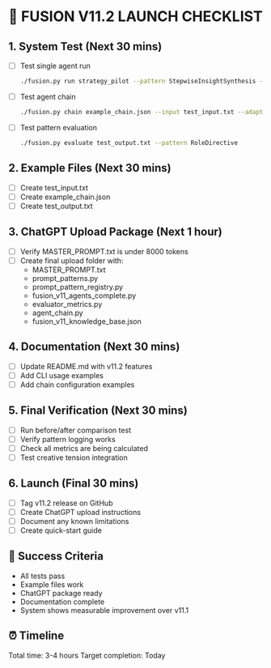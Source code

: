 # 🚀 FUSION V11.2 LAUNCH CHECKLIST

## 1. System Test (Next 30 mins)
- [ ] Test single agent run
  ```bash
  ./fusion.py run strategy_pilot --pattern StepwiseInsightSynthesis --input test_input.txt --evaluate
  ```
- [ ] Test agent chain
  ```bash
  ./fusion.py chain example_chain.json --input test_input.txt --adaptive
  ```
- [ ] Test pattern evaluation
  ```bash
  ./fusion.py evaluate test_output.txt --pattern RoleDirective
  ```

## 2. Example Files (Next 30 mins)
- [ ] Create test_input.txt
- [ ] Create example_chain.json
- [ ] Create test_output.txt

## 3. ChatGPT Upload Package (Next 1 hour)
- [ ] Verify MASTER_PROMPT.txt is under 8000 tokens
- [ ] Create final upload folder with:
  - MASTER_PROMPT.txt
  - prompt_patterns.py
  - prompt_pattern_registry.py
  - fusion_v11_agents_complete.py
  - evaluator_metrics.py
  - agent_chain.py
  - fusion_v11_knowledge_base.json

## 4. Documentation (Next 30 mins)
- [ ] Update README.md with v11.2 features
- [ ] Add CLI usage examples
- [ ] Add chain configuration examples

## 5. Final Verification (Next 30 mins)
- [ ] Run before/after comparison test
- [ ] Verify pattern logging works
- [ ] Check all metrics are being calculated
- [ ] Test creative tension integration

## 6. Launch (Final 30 mins)
- [ ] Tag v11.2 release on GitHub
- [ ] Create ChatGPT upload instructions
- [ ] Document any known limitations
- [ ] Create quick-start guide

## 🎯 Success Criteria
- All tests pass
- Example files work
- ChatGPT package ready
- Documentation complete
- System shows measurable improvement over v11.1

## ⏰ Timeline
Total time: 3-4 hours
Target completion: Today 